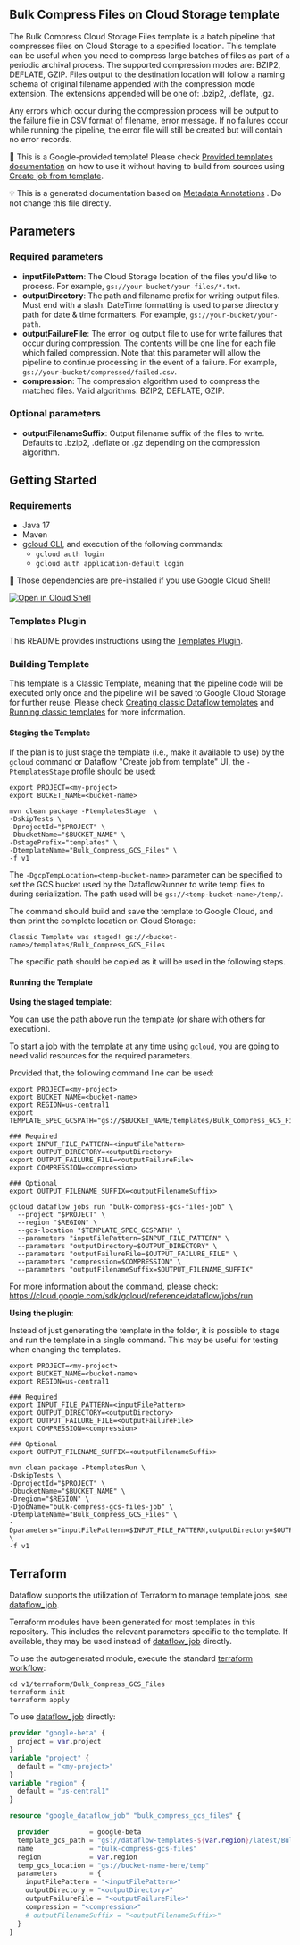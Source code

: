 
Bulk Compress Files on Cloud Storage template
---
The Bulk Compress Cloud Storage Files template is a batch pipeline that
compresses files on Cloud Storage to a specified location. This template can be
useful when you need to compress large batches of files as part of a periodic
archival process. The supported compression modes are: BZIP2, DEFLATE, GZIP.
Files output to the destination location will follow a naming schema of original
filename appended with the compression mode extension. The extensions appended
will be one of: .bzip2, .deflate, .gz.

Any errors which occur during the compression process will be output to the
failure file in CSV format of filename, error message. If no failures occur while
running the pipeline, the error file will still be created but will contain no
error records.


:memo: This is a Google-provided template! Please
check [Provided templates documentation](https://cloud.google.com/dataflow/docs/guides/templates/provided/bulk-compress-cloud-storage)
on how to use it without having to build from sources using [Create job from template](https://console.cloud.google.com/dataflow/createjob?template=Bulk_Compress_GCS_Files).

:bulb: This is a generated documentation based
on [Metadata Annotations](https://github.com/GoogleCloudPlatform/DataflowTemplates/blob/main/contributor-docs/code-contributions.md#metadata-annotations)
. Do not change this file directly.

## Parameters

### Required parameters

* **inputFilePattern**: The Cloud Storage location of the files you'd like to process. For example, `gs://your-bucket/your-files/*.txt`.
* **outputDirectory**: The path and filename prefix for writing output files. Must end with a slash. DateTime formatting is used to parse directory path for date & time formatters. For example, `gs://your-bucket/your-path`.
* **outputFailureFile**: The error log output file to use for write failures that occur during compression. The contents will be one line for each file which failed compression. Note that this parameter will allow the pipeline to continue processing in the event of a failure. For example, `gs://your-bucket/compressed/failed.csv`.
* **compression**: The compression algorithm used to compress the matched files. Valid algorithms: BZIP2, DEFLATE, GZIP.

### Optional parameters

* **outputFilenameSuffix**: Output filename suffix of the files to write. Defaults to .bzip2, .deflate or .gz depending on the compression algorithm.



## Getting Started

### Requirements

* Java 17
* Maven
* [gcloud CLI](https://cloud.google.com/sdk/gcloud), and execution of the
  following commands:
  * `gcloud auth login`
  * `gcloud auth application-default login`

:star2: Those dependencies are pre-installed if you use Google Cloud Shell!

[![Open in Cloud Shell](http://gstatic.com/cloudssh/images/open-btn.svg)](https://console.cloud.google.com/cloudshell/editor?cloudshell_git_repo=https%3A%2F%2Fgithub.com%2FGoogleCloudPlatform%2FDataflowTemplates.git&cloudshell_open_in_editor=v1/src/main/java/com/google/cloud/teleport/templates/BulkCompressor.java)

### Templates Plugin

This README provides instructions using
the [Templates Plugin](https://github.com/GoogleCloudPlatform/DataflowTemplates#templates-plugin).

### Building Template

This template is a Classic Template, meaning that the pipeline code will be
executed only once and the pipeline will be saved to Google Cloud Storage for
further reuse. Please check [Creating classic Dataflow templates](https://cloud.google.com/dataflow/docs/guides/templates/creating-templates)
and [Running classic templates](https://cloud.google.com/dataflow/docs/guides/templates/running-templates)
for more information.

#### Staging the Template

If the plan is to just stage the template (i.e., make it available to use) by
the `gcloud` command or Dataflow "Create job from template" UI,
the `-PtemplatesStage` profile should be used:

```shell
export PROJECT=<my-project>
export BUCKET_NAME=<bucket-name>

mvn clean package -PtemplatesStage  \
-DskipTests \
-DprojectId="$PROJECT" \
-DbucketName="$BUCKET_NAME" \
-DstagePrefix="templates" \
-DtemplateName="Bulk_Compress_GCS_Files" \
-f v1
```

The `-DgcpTempLocation=<temp-bucket-name>` parameter can be specified to set the GCS bucket used by the DataflowRunner to write
temp files to during serialization. The path used will be `gs://<temp-bucket-name>/temp/`.

The command should build and save the template to Google Cloud, and then print
the complete location on Cloud Storage:

```
Classic Template was staged! gs://<bucket-name>/templates/Bulk_Compress_GCS_Files
```

The specific path should be copied as it will be used in the following steps.

#### Running the Template

**Using the staged template**:

You can use the path above run the template (or share with others for execution).

To start a job with the template at any time using `gcloud`, you are going to
need valid resources for the required parameters.

Provided that, the following command line can be used:

```shell
export PROJECT=<my-project>
export BUCKET_NAME=<bucket-name>
export REGION=us-central1
export TEMPLATE_SPEC_GCSPATH="gs://$BUCKET_NAME/templates/Bulk_Compress_GCS_Files"

### Required
export INPUT_FILE_PATTERN=<inputFilePattern>
export OUTPUT_DIRECTORY=<outputDirectory>
export OUTPUT_FAILURE_FILE=<outputFailureFile>
export COMPRESSION=<compression>

### Optional
export OUTPUT_FILENAME_SUFFIX=<outputFilenameSuffix>

gcloud dataflow jobs run "bulk-compress-gcs-files-job" \
  --project "$PROJECT" \
  --region "$REGION" \
  --gcs-location "$TEMPLATE_SPEC_GCSPATH" \
  --parameters "inputFilePattern=$INPUT_FILE_PATTERN" \
  --parameters "outputDirectory=$OUTPUT_DIRECTORY" \
  --parameters "outputFailureFile=$OUTPUT_FAILURE_FILE" \
  --parameters "compression=$COMPRESSION" \
  --parameters "outputFilenameSuffix=$OUTPUT_FILENAME_SUFFIX"
```

For more information about the command, please check:
https://cloud.google.com/sdk/gcloud/reference/dataflow/jobs/run


**Using the plugin**:

Instead of just generating the template in the folder, it is possible to stage
and run the template in a single command. This may be useful for testing when
changing the templates.

```shell
export PROJECT=<my-project>
export BUCKET_NAME=<bucket-name>
export REGION=us-central1

### Required
export INPUT_FILE_PATTERN=<inputFilePattern>
export OUTPUT_DIRECTORY=<outputDirectory>
export OUTPUT_FAILURE_FILE=<outputFailureFile>
export COMPRESSION=<compression>

### Optional
export OUTPUT_FILENAME_SUFFIX=<outputFilenameSuffix>

mvn clean package -PtemplatesRun \
-DskipTests \
-DprojectId="$PROJECT" \
-DbucketName="$BUCKET_NAME" \
-Dregion="$REGION" \
-DjobName="bulk-compress-gcs-files-job" \
-DtemplateName="Bulk_Compress_GCS_Files" \
-Dparameters="inputFilePattern=$INPUT_FILE_PATTERN,outputDirectory=$OUTPUT_DIRECTORY,outputFailureFile=$OUTPUT_FAILURE_FILE,compression=$COMPRESSION,outputFilenameSuffix=$OUTPUT_FILENAME_SUFFIX" \
-f v1
```

## Terraform

Dataflow supports the utilization of Terraform to manage template jobs,
see [dataflow_job](https://registry.terraform.io/providers/hashicorp/google/latest/docs/resources/dataflow_job).

Terraform modules have been generated for most templates in this repository. This includes the relevant parameters
specific to the template. If available, they may be used instead of
[dataflow_job](https://registry.terraform.io/providers/hashicorp/google/latest/docs/resources/dataflow_job)
directly.

To use the autogenerated module, execute the standard
[terraform workflow](https://developer.hashicorp.com/terraform/intro/core-workflow):

```shell
cd v1/terraform/Bulk_Compress_GCS_Files
terraform init
terraform apply
```

To use
[dataflow_job](https://registry.terraform.io/providers/hashicorp/google/latest/docs/resources/dataflow_job)
directly:

```terraform
provider "google-beta" {
  project = var.project
}
variable "project" {
  default = "<my-project>"
}
variable "region" {
  default = "us-central1"
}

resource "google_dataflow_job" "bulk_compress_gcs_files" {

  provider          = google-beta
  template_gcs_path = "gs://dataflow-templates-${var.region}/latest/Bulk_Compress_GCS_Files"
  name              = "bulk-compress-gcs-files"
  region            = var.region
  temp_gcs_location = "gs://bucket-name-here/temp"
  parameters        = {
    inputFilePattern = "<inputFilePattern>"
    outputDirectory = "<outputDirectory>"
    outputFailureFile = "<outputFailureFile>"
    compression = "<compression>"
    # outputFilenameSuffix = "<outputFilenameSuffix>"
  }
}
```
